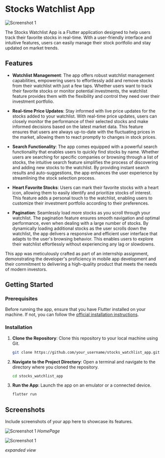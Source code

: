 
# Stocks Watchlist App

![Screenshot 1](https://github.com/mrevoke/trade/blob/main/screenshots/SS_1.png)


The Stocks Watchlist App is a Flutter application designed to help users track their favorite stocks in real-time. With a user-friendly interface and intuitive features, users can easily manage their stock portfolio and stay updated on market trends.

## Features

- **Watchlist Management**: The app offers robust watchlist management capabilities, empowering users to effortlessly add and remove stocks from their watchlist with just a few taps. Whether users want to track their favorite stocks or monitor potential investments, the watchlist feature provides them with the flexibility and control they need over their investment portfolio.

- **Real-time Price Updates**: Stay informed with live price updates for the stocks added to your watchlist. With real-time price updates, users can closely monitor the performance of their selected stocks and make informed decisions based on the latest market data. This feature ensures that users are always up-to-date with the fluctuating prices in the market, allowing them to react promptly to changes in stock prices.

- **Search Functionality**: The app comes equipped with a powerful search functionality that enables users to quickly find stocks by name. Whether users are searching for specific companies or browsing through a list of stocks, the intuitive search feature simplifies the process of discovering and adding new stocks to the watchlist. By providing instant search results and auto-suggestions, the app enhances the user experience by streamlining the stock selection process.

- **Heart Favorite Stocks**: Users can mark their favorite stocks with a heart icon, allowing them to easily identify and prioritize stocks of interest. This feature adds a personal touch to the watchlist, enabling users to customize their investment portfolio according to their preferences.

- **Pagination**: Seamlessly load more stocks as you scroll through your watchlist. The pagination feature ensures smooth navigation and optimal performance, even when dealing with a large number of stocks. By dynamically loading additional stocks as the user scrolls down the watchlist, the app delivers a responsive and efficient user interface that adapts to the user's browsing behavior. This enables users to explore their watchlist effortlessly without experiencing any lag or slowdowns.

  
This app was meticulously crafted as part of an internship assignment, demonstrating the developer's proficiency in mobile app development and their commitment to delivering a high-quality product that meets the needs of modern investors.

## Getting Started

### Prerequisites

Before running the app, ensure that you have Flutter installed on your machine. If not, you can follow the [official installation instructions](https://flutter.dev/docs/get-started/install).

### Installation

1. **Clone the Repository**: Clone this repository to your local machine using Git.

   ```bash
   git clone https://github.com/your_username/stocks_watchlist_app.git
   ```

2. **Navigate to the Project Directory**: Open a terminal and navigate to the directory where you cloned the repository.

   ```bash
   cd stocks_watchlist_app
   ```

3. **Run the App**: Launch the app on an emulator or a connected device.

   ```bash
   flutter run
   ```

## Screenshots

Include screenshots of your app here to showcase its features.

![Screenshot 1](https://github.com/mrevoke/trade/blob/main/screenshots/SS_1.png)
*HomePage*

![Screenshot 1](https://github.com/mrevoke/trade/blob/main/screenshots/SS_2.png)

*expanded view*

